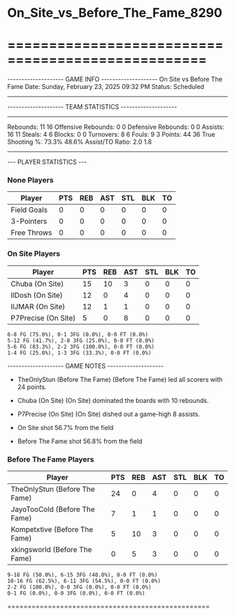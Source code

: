 # On_Site_vs_Before_The_Fame_8290

==================================================
==================================================

-------------------- GAME INFO --------------------
On Site vs Before The Fame
Date: Sunday, February 23, 2025 09:32 PM
Status: Scheduled

--------------------------------------------------

-------------------- TEAM STATISTICS --------------------

---------------------------------------------------------------------------
Rebounds:                 11                        16
Offensive Rebounds:       0                         0
Defensive Rebounds:       0                         0
Assists:                  16                        11
Steals:                   4                         6
Blocks:                   0                         0
Turnovers:                8                         6
Fouls:                    9                         3
Points:                   44                        36
True Shooting %:          73.3%                     48.6%
Assist/TO Ratio:          2.0                       1.8

--------------------------------------------------

--- PLAYER STATISTICS ---

### None Players

|Player|PTS|REB|AST|STL|BLK|TO|
|---|---|---|---|---|---|---|
|Field Goals|0|0|0|0|0|0|
|3-Pointers|0|0|0|0|0|0|
|Free Throws|0|0|0|0|0|0|

### On Site Players

|Player|PTS|REB|AST|STL|BLK|TO|
|---|---|---|---|---|---|---|
|Chuba (On Site)|15|10|3|0|0|0|
|IlDosh (On Site)|12|0|4|0|0|0|
|llJMAR (On Site)|12|1|1|0|0|0|
|P7Precise (On Site)|5|0|8|0|0|0|

```
6-8 FG (75.0%), 0-1 3FG (0.0%), 0-0 FT (0.0%)
5-12 FG (41.7%), 2-8 3FG (25.0%), 0-0 FT (0.0%)
5-6 FG (83.3%), 2-2 3FG (100.0%), 0-0 FT (0.0%)
1-4 FG (25.0%), 1-3 3FG (33.3%), 0-0 FT (0.0%)
```

-------------------- GAME NOTES --------------------

* TheOnlyStun (Before The Fame) (Before The Fame) led all scorers with 24 points.
* Chuba (On Site) (On Site) dominated the boards with 10 rebounds.
* P7Precise (On Site) (On Site) dished out a game-high 8 assists.

* On Site shot 56.7% from the field

* Before The Fame shot 56.8% from the field

### Before The Fame Players

|Player|PTS|REB|AST|STL|BLK|TO|
|---|---|---|---|---|---|---|
|TheOnlyStun (Before The Fame)|24|0|4|0|0|0|
|JayoTooCold (Before The Fame)|7|1|1|0|0|0|
|Kompetxtive (Before The Fame)|5|10|3|0|0|0|
|xkingsworld (Before The Fame)|0|5|3|0|0|0|

```
9-18 FG (50.0%), 6-15 3FG (40.0%), 0-0 FT (0.0%)
10-16 FG (62.5%), 6-11 3FG (54.5%), 0-0 FT (0.0%)
2-2 FG (100.0%), 0-0 3FG (0.0%), 0-0 FT (0.0%)
0-1 FG (0.0%), 0-0 3FG (0.0%), 0-0 FT (0.0%)
```

==================================================

